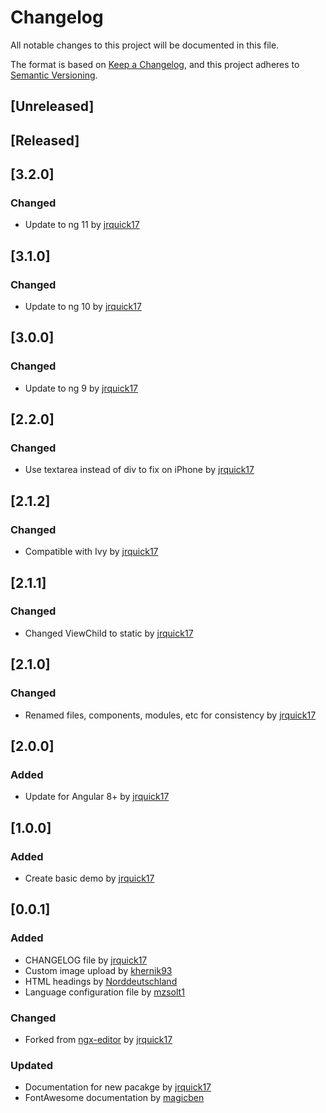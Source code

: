 # Changelog
All notable changes to this project will be documented in this file.

The format is based on [Keep a Changelog](https://keepachangelog.com/en/1.0.0/),
and this project adheres to [Semantic Versioning](https://semver.org/spec/v2.0.0.html).

## [Unreleased]

## [Released]

## [3.2.0]
### Changed
- Update to ng 11 by [jrquick17](https://github.com/jrquick17)

## [3.1.0]
### Changed
- Update to ng 10 by [jrquick17](https://github.com/jrquick17)

## [3.0.0]
### Changed
- Update to ng 9 by [jrquick17](https://github.com/jrquick17)

## [2.2.0]
### Changed
- Use textarea instead of div to fix on iPhone by [jrquick17](https://github.com/jrquick17)

## [2.1.2]
### Changed
- Compatible with Ivy by [jrquick17](https://github.com/jrquick17)

## [2.1.1]
### Changed
- Changed ViewChild to static by [jrquick17](https://github.com/jrquick17)

## [2.1.0]
### Changed
- Renamed files, components, modules, etc for consistency by [jrquick17](https://github.com/jrquick17)

## [2.0.0]
### Added
- Update for Angular 8+ by [jrquick17](https://github.com/jrquick17)

## [1.0.0]
### Added
- Create basic demo by [jrquick17](https://github.com/jrquick17)

## [0.0.1]
### Added
- CHANGELOG file by [jrquick17](https://github.com/jrquick17)
- Custom image upload by [khernik93](https://github.com/khernik93)
- HTML headings by [Norddeutschland](https://github.com/Norddeutschland)
- Language configuration file by [mzsolt1](https://github.com/mzsolt1)
### Changed
- Forked from [ngx-editor](https://github.com/sibiraj-s/ngx-editor) by [jrquick17](https://github.com/jrquick17)
### Updated
- Documentation for new pacakge by [jrquick17](https://github.com/jrquick17)
- FontAwesome documentation by [magicben](https://github.com/magicben)
